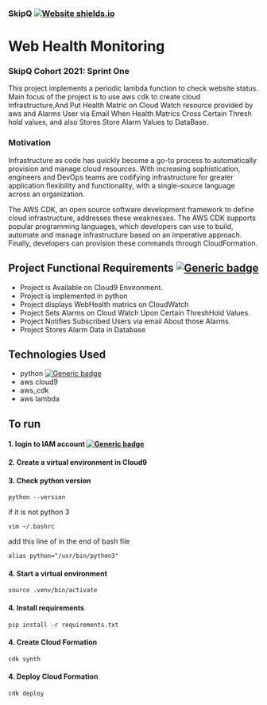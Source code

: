 ### SkipQ [![Website shields.io](https://img.shields.io/website-up-down-green-red/http/shields.io.svg)](https://www.skipq.org/)
# Web Health Monitoring
### SkipQ Cohort 2021: Sprint One 

This project implements a periodic lambda function to check website status. Main focus of the project is to use aws cdk to create cloud infrastructure,And Put Health Matric on Cloud Watch resource provided by aws and Alarms User via Email When Health Matrics Cross Certain Thresh hold values, and also Stores Store Alarm Values to DataBase.


### Motivation
Infrastructure as code has quickly become a go-to process to automatically provision and manage cloud resources. With increasing sophistication, engineers and DevOps teams are codifying infrastructure for greater application flexibility and functionality, with a single-source language across an organization.

The AWS CDK, an open source software development framework to define cloud infrastructure, addresses these weaknesses. The AWS CDK supports popular programming languages, which developers can use to build, automate and manage infrastructure based on an imperative approach. Finally, developers can provision these commands through CloudFormation.

## Project Functional Requirements [![Generic badge](https://img.shields.io/badge/Implemented-Yes-<COLOR>.svg)](https://github.com/aliskipq/sprint1)
* Project is Available on Cloud9 Environment.
* Project is implemented in python
* Project displays WebHealth matrics on CloudWatch
* Project Sets Alarms on Cloud Watch Upon Certain ThreshHold Values.
* Project Notifies Subscribed Users via email About those Alarms.
* Project Stores Alarm Data in Database

## Technologies Used
* python [![Generic badge](https://img.shields.io/badge/Python.org--<COLOR>.svg)](https://www.python.org/)
* aws cloud9 
* aws_cdk 
* aws lambda


## To run 
#### 1. login to IAM account  [![Generic badge](https://img.shields.io/badge/Login--<COLOR>.svg)](https://us-east-2.console.aws.amazon.com/console/home?region=us-east-2)
#### 2. Create a virtual environment in Cloud9
#### 3. Check python version

`python --version`

if it is not python 3

`vim ~/.bashrc`

add this line of in the end of bash file

`alias python="/usr/bin/python3"`

#### 4. Start a virtual environment

`source .venv/bin/activate`

#### 4. Install requirements

`pip install -r requirements.txt`

#### 4. Create Cloud Formation

`cdk synth`
#### 4. Deploy Cloud Formation

`cdk deploy`
